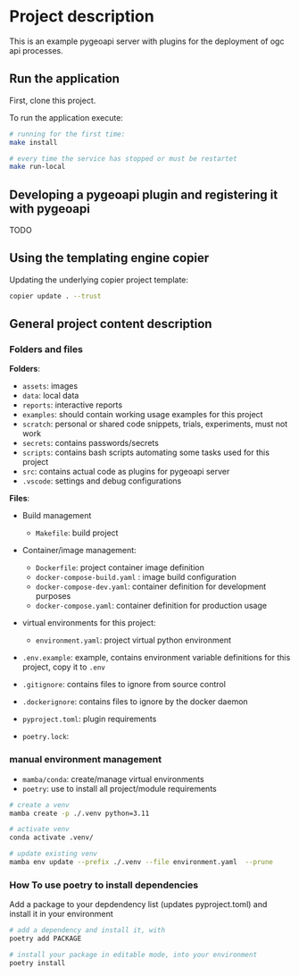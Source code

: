 # Project description
This is an example pygeoapi server with plugins for the deployment of ogc api processes.

## Run the application
First, clone this project.

To run the application execute:

```bash
# running for the first time:
make install
```

```bash
# every time the service has stopped or must be restartet
make run-local
```

## Developing a pygeoapi plugin and registering it with pygeoapi

TODO

## Using the templating engine copier

Updating the underlying copier project template:

```bash
copier update . --trust
```

## General project content description

### Folders and files

**Folders**:
- `assets`: images
- `data`: local data
- `reports`: interactive reports
- `examples`: should contain working usage examples for this project
- `scratch`: personal or shared code snippets, trials, experiments, must not work
- `secrets`: contains passwords/secrets
- `scripts`: contains bash scripts automating some tasks used for this project
- `src`: contains actual code as plugins for pygeoapi server
- `.vscode`: settings and debug configurations

**Files**:
- Build management
    * `Makefile`: build project

- Container/image management:
    * `Dockerfile`: project container image definition
    * `docker-compose-build.yaml` : image build configuration
    * `docker-compose-dev.yaml`: container definition for development purposes
    * `docker-compose.yaml`: container definition for production usage

- virtual environments for this project:
    * `environment.yaml`: project virtual python environment

- `.env.example`: example, contains environment variable definitions for this project, copy it to `.env`
- `.gitignore`: contains files to ignore from source control
- `.dockerignore`: contains files to ignore by the docker daemon
- `pyproject.toml`: plugin requirements
- `poetry.lock`:

### manual environment management
- `mamba/conda`: create/manage virtual environments
- `poetry`: use to install all project/module requirements

```bash
# create a venv
mamba create -p ./.venv python=3.11
```

```bash
# activate venv
conda activate .venv/
```

```bash
# update existing venv
mamba env update --prefix ./.venv --file environment.yaml  --prune
```

### How To use poetry to install dependencies

Add a package to your depdendency list (updates pyproject.toml) and install it in your environment
```bash
# add a dependency and install it, with
poetry add PACKAGE
```

```bash
# install your package in editable mode, into your environment
poetry install
```
